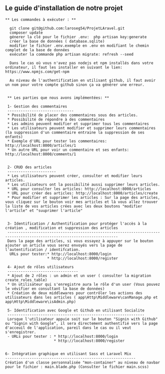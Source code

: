 ## Le guide d'installation de notre projet
    
    ** Les commandes à exécuter : **  
    
      git clone git@github.com:laroseg54/ProjetLAravel.git
      composer update
      génerer la clé pour le fichier .env:  php artisan key:generate
      créer la base de données ( database.sqlite) 
      modifier le fichier .env.exemple en .env en modifiant le chemin complet de la base de données
      exécuter la commande php artisan migrate: refresh --seed
      
      Dans le cas où vous n'avez pas nodejs et npm installés dans votre ordinateur, il faut les installer en suivant le lien: https://www.npmjs.com/get-npm
      
      Au niveau de l'authentification en utilisant github, il faut avoir un nom pour votre compte github sinon ça va générer une erreur. 
      
      
     ** Les parties que nous avons implémentées: **  
     
     1- Gestion des commentaires 
     ------------------------------
     * Possibilité de placer des commentaires sous des articles.
     * Possibilité de répondre à des commentaires
     * Les admins peuvent modifier et supprimer tous les commentaires
     * Les utilisateurs peuvent modifier et supprimer leurs commentaires (la suppression d'un commentaire entraine la suppression de ses enfants) 
     * Exemple d'URL pour tester les commentaires: http://localhost:8000/articles/1
     * Un autre URL pour voir un commentaire et ses enfants: http://localhost:8000/comments/1
     
     
     2- CRUD des articles
     ----------------------
     * Les utilisateurs peuvent créer, consulter et modifier leurs articles.
     * Les utilisateurs ont la possibilité aussi supprimer leurs articles.
     * URL pour consulter les articles: http://localhost:8000/articles
     * URL pour créer des articles: http://localhost:8000/articles/create
     * Pour modifier et supprimer les articles : Sur la page des articles, vous cliquez sur le bouton voir mes articles et là vous allez trouver la liste de vos articles crées avec les deux boutons "modifier l'article" et "suuprimer l'article"
     
     
     3- Identification / Authentification pour protéger l'accès à la création , modification et suppression des articles   
     ------------------------------------------------------------------------------------------------------------------------
     Dans la page des articles, si vous essayez à appuyer sur le bouton ajouter un article vous serez envoyés vers la page de l'autentification / identifcation. 
      URLs pour tester:* http://localhost:8000/login
                       * http://localhost:8000/register
     
     4- Ajout de rôles utilisateurs
     --------------------------------
     * Ajout de 2 rôles : un admin et un user ( consulter la migration create_roles_table)
     * Un utilisateur qui s'enregistre aura le rôle d'un user (Vous pouvez le vévifier en consultant la base de données)
     * Création de deux middlewares pour contrôler les actions des utilisateurs dans les articles ( app\Http\Middleware\canManage.php et app\Http\Middleware\isAdmin.php)
     
     5- Identification avec Google et Github en utilisant Socialite
     --------------------------------------------------------------
     Lorsque l'utilisateur appuie soit sur le bouton "Signin with Github" ou "Signin with Google", il sera directement authentifié vers la page d'acceuil de l'application, pareil dans le cas ou il veut s'enregistrer.
     - URLs pour tester : * http://localhost:8000/login
                          * http://localhost:8000/register
                          
                          
    6- Intégration graphique en utilisant Sass et Laravel Mix
    -----------------------------------------------------------
    Création d'un classe personnalisée "mon-container" au niveau de navbar pour le fichier : main.blade.php (Consulter le fichier main.scss) 
    
    
     
  
     
     
     
     
     
      
      
      
      
      
      
      
